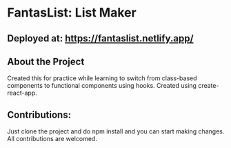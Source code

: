 # FantasList: List Maker

## Deployed at: https://fantaslist.netlify.app/

## About the Project
Created this for practice while learning to switch from class-based components to functional components using hooks. Created using create-react-app.

## Contributions:

Just clone the project and do npm install and you can start making changes. All contributions are welcomed.
